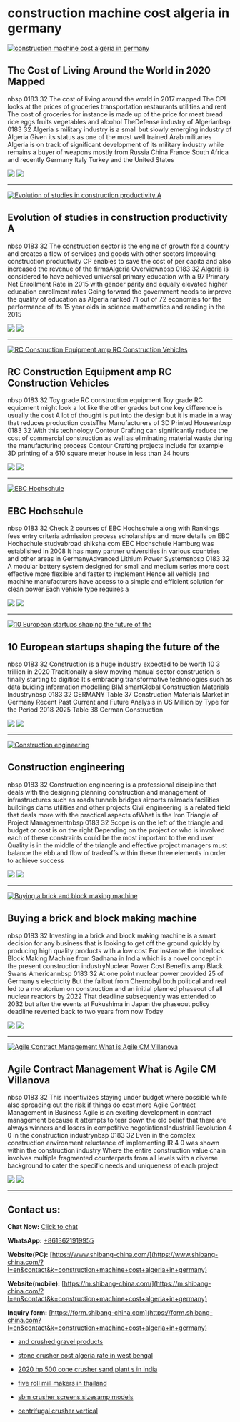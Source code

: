# construction machine cost algeria in germany

<a href="https://swt.shibang-china.com/?l=en&img&k=construction+machine+cost+algeria+in+germany" target="_blank">![construction machine cost algeria in germany](http://static.shibang-china.com/all-800x300/883.jpg)</a>

## The Cost of Living Around the World in 2020 Mapped
nbsp 0183 32 The cost of living around the world in 2017 mapped The CPI looks at the prices of groceries transportation restaurants utilities and rent The cost of groceries for instance is made up of the price for meat bread rice eggs fruits vegetables and alcohol TheDefense industry of Algerianbsp 0183 32 Algeria s military industry is a small but slowly emerging industry of Algeria Given its status as one of the most well trained Arab militaries Algeria is on track of significant development of its military industry while remains a buyer of weapons mostly from Russia China France South Africa and recently Germany Italy Turkey and the United States


<a href="https://whatsapp.shibangsoft.com/WhatsApp.php" target="_blank" title="WhatsApp">![](http://static.shibang-china.com/icon/whatsapp.png)</a> <a href="https://swt.shibang-china.com/?l=en&icon&k=construction+machine+cost+algeria+in+germany" target="_blank">![](http://static.shibang-china.com/icon/chat-en.png)</a>

---

<a href="https://swt.shibang-china.com/?l=en&img&k=construction+machine+cost+algeria+in+germany" target="_blank">![Evolution of studies in construction productivity A](http://static.shibang-china.com/all-800x300/1234.jpg)</a>

## Evolution of studies in construction productivity A
nbsp 0183 32 The construction sector is the engine of growth for a country and creates a flow of services and goods with other sectors Improving construction productivity CP enables to save the cost of per capita and also increased the revenue of the firmsAlgeria Overviewnbsp 0183 32 Algeria is considered to have achieved universal primary education with a 97 Primary Net Enrollment Rate in 2015 with gender parity and equally elevated higher education enrollment rates Going forward the government needs to improve the quality of education as Algeria ranked 71 out of 72 economies for the performance of its 15 year olds in science mathematics and reading in the 2015


<a href="https://whatsapp.shibangsoft.com/WhatsApp.php" target="_blank" title="WhatsApp">![](http://static.shibang-china.com/icon/whatsapp.png)</a> <a href="https://swt.shibang-china.com/?l=en&icon&k=construction+machine+cost+algeria+in+germany" target="_blank">![](http://static.shibang-china.com/icon/chat-en.png)</a>

---

<a href="https://swt.shibang-china.com/?l=en&img&k=construction+machine+cost+algeria+in+germany" target="_blank">![RC Construction Equipment amp RC Construction Vehicles](http://static.shibang-china.com/all-800x300/31.jpg)</a>

## RC Construction Equipment amp RC Construction Vehicles
nbsp 0183 32 Toy grade RC construction equipment Toy grade RC equipment might look a lot like the other grades but one key difference is usually the cost A lot of thought is put into the design but it is made in a way that reduces production costsThe Manufacturers of 3D Printed Housesnbsp 0183 32 With this technology Contour Crafting can significantly reduce the cost of commercial construction as well as eliminating material waste during the manufacturing process Contour Crafting projects include for example 3D printing of a 610 square meter house in less than 24 hours


<a href="https://whatsapp.shibangsoft.com/WhatsApp.php" target="_blank" title="WhatsApp">![](http://static.shibang-china.com/icon/whatsapp.png)</a> <a href="https://swt.shibang-china.com/?l=en&icon&k=construction+machine+cost+algeria+in+germany" target="_blank">![](http://static.shibang-china.com/icon/chat-en.png)</a>

---

<a href="https://swt.shibang-china.com/?l=en&img&k=construction+machine+cost+algeria+in+germany" target="_blank">![EBC Hochschule](http://static.shibang-china.com/all-800x300/1381.jpg)</a>

## EBC Hochschule
nbsp 0183 32 Check 2 courses of EBC Hochschule along with Rankings fees entry criteria admission process scholarships and more details on EBC Hochschule studyabroad shiksha com EBC Hochschule Hamburg was established in 2008 It has many partner universities in various countries and other areas in GermanyAdvanced Lithium Power Systemsnbsp 0183 32 A modular battery system designed for small and medium series more cost effective more flexible and faster to implement Hence all vehicle and machine manufacturers have access to a simple and efficient solution for clean power Each vehicle type requires a


<a href="https://whatsapp.shibangsoft.com/WhatsApp.php" target="_blank" title="WhatsApp">![](http://static.shibang-china.com/icon/whatsapp.png)</a> <a href="https://swt.shibang-china.com/?l=en&icon&k=construction+machine+cost+algeria+in+germany" target="_blank">![](http://static.shibang-china.com/icon/chat-en.png)</a>

---

<a href="https://swt.shibang-china.com/?l=en&img&k=construction+machine+cost+algeria+in+germany" target="_blank">![10 European startups shaping the future of the](http://static.shibang-china.com/all-800x300/564.jpg)</a>

## 10 European startups shaping the future of the
nbsp 0183 32 Construction is a huge industry expected to be worth 10 3 trillion in 2020 Traditionally a slow moving manual sector construction is finally starting to digitise It s embracing transformative technologies such as data buiding information modelling BIM smartGlobal Construction Materials Industrynbsp 0183 32 GERMANY Table 37 Construction Materials Market in Germany Recent Past Current and Future Analysis in US Million by Type for the Period 2018 2025 Table 38 German Construction


<a href="https://whatsapp.shibangsoft.com/WhatsApp.php" target="_blank" title="WhatsApp">![](http://static.shibang-china.com/icon/whatsapp.png)</a> <a href="https://swt.shibang-china.com/?l=en&icon&k=construction+machine+cost+algeria+in+germany" target="_blank">![](http://static.shibang-china.com/icon/chat-en.png)</a>

---

<a href="https://swt.shibang-china.com/?l=en&img&k=construction+machine+cost+algeria+in+germany" target="_blank">![Construction engineering](http://static.shibang-china.com/all-800x300/760.jpg)</a>

## Construction engineering
nbsp 0183 32 Construction engineering is a professional discipline that deals with the designing planning construction and management of infrastructures such as roads tunnels bridges airports railroads facilities buildings dams utilities and other projects Civil engineering is a related field that deals more with the practical aspects ofWhat is the Iron Triangle of Project Managementnbsp 0183 32 Scope is on the left of the triangle and budget or cost is on the right Depending on the project or who is involved each of these constraints could be the most important to the end user Quality is in the middle of the triangle and effective project managers must balance the ebb and flow of tradeoffs within these three elements in order to achieve success


<a href="https://whatsapp.shibangsoft.com/WhatsApp.php" target="_blank" title="WhatsApp">![](http://static.shibang-china.com/icon/whatsapp.png)</a> <a href="https://swt.shibang-china.com/?l=en&icon&k=construction+machine+cost+algeria+in+germany" target="_blank">![](http://static.shibang-china.com/icon/chat-en.png)</a>

---

<a href="https://swt.shibang-china.com/?l=en&img&k=construction+machine+cost+algeria+in+germany" target="_blank">![Buying a brick and block making machine](http://static.shibang-china.com/all-800x300/532.jpg)</a>

## Buying a brick and block making machine
nbsp 0183 32 Investing in a brick and block making machine is a smart decision for any business that is looking to get off the ground quickly by producing high quality products with a low cost For instance the Interlock Block Making Machine from Sadhana in India which is a novel concept in the present construction industryNuclear Power Cost Benefits amp Black Swans Americannbsp 0183 32 At one point nuclear power provided 25 of Germany s electricity But the fallout from Chernobyl both political and real led to a moratorium on construction and an initial planned phaseout of all nuclear reactors by 2022 That deadline subsequently was extended to 2032 but after the events at Fukushima in Japan the phaseout policy deadline reverted back to two years from now Today


<a href="https://whatsapp.shibangsoft.com/WhatsApp.php" target="_blank" title="WhatsApp">![](http://static.shibang-china.com/icon/whatsapp.png)</a> <a href="https://swt.shibang-china.com/?l=en&icon&k=construction+machine+cost+algeria+in+germany" target="_blank">![](http://static.shibang-china.com/icon/chat-en.png)</a>

---

<a href="https://swt.shibang-china.com/?l=en&img&k=construction+machine+cost+algeria+in+germany" target="_blank">![Agile Contract Management What is Agile CM Villanova](http://static.shibang-china.com/all-800x300/830.jpg)</a>

## Agile Contract Management What is Agile CM Villanova
nbsp 0183 32 This incentivizes staying under budget where possible while also spreading out the risk if things do cost more Agile Contract Management in Business Agile is an exciting development in contract management because it attempts to tear down the old belief that there are always winners and losers in competitive negotiationsIndustrial Revolution 4 0 in the construction industrynbsp 0183 32 Even in the complex construction environment reluctance of implementing IR 4 0 was shown within the construction industry Where the entire construction value chain involves multiple fragmented counterparts from all levels with a diverse background to cater the specific needs and uniqueness of each project


<a href="https://whatsapp.shibangsoft.com/WhatsApp.php" target="_blank" title="WhatsApp">![](http://static.shibang-china.com/icon/whatsapp.png)</a> <a href="https://swt.shibang-china.com/?l=en&icon&k=construction+machine+cost+algeria+in+germany" target="_blank">![](http://static.shibang-china.com/icon/chat-en.png)</a>

---
## Contact us:

**Chat Now:** [Click to chat](https://swt.shibang-china.com?l=en&contact&k=construction+machine+cost+algeria+in+germany)

**WhatsApp:**  [+8613621919955](https://whatsapp.shibangsoft.com/WhatsApp.php)

**Website(PC):** [https://www.shibang-china.com/](https://www.shibang-china.com/?l=en&contact&k=construction+machine+cost+algeria+in+germany)

**Website(mobile):** [https://m.shibang-china.com/](https://m.shibang-china.com/?l=en&contact&k=construction+machine+cost+algeria+in+germany)

**Inquiry form:** [https://form.shibang-china.com](https://form.shibang-china.com?l=en&contact&k=construction+machine+cost+algeria+in+germany)

* [and crushed gravel products](../161/and%20crushed%20gravel%20products.md)

* [stone crusher cost algeria rate in west bengal](../167/stone%20crusher%20cost%20algeria%20rate%20in%20west%20bengal.md)

* [2020 hp 500 cone crusher sand plant s in india](../167/2020%20hp%20500%20cone%20crusher%20sand%20plant%20s%20in%20india.md)

* [five roll mill makers in thailand](../169/five%20roll%20mill%20makers%20in%20thailand.md)

* [sbm crusher screens sizesamp models](../167/sbm%20crusher%20screens%20sizesamp%20models.md)

* [centrifugal crusher vertical](../169/centrifugal%20crusher%20vertical.md)
